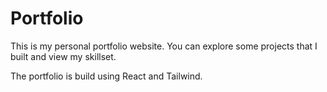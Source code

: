 # Portfolio

This is my personal portfolio website. You can explore some projects that I built and view my skillset.

The portfolio is build using React and Tailwind.
